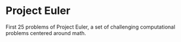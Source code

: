 # Project Euler
First 25 problems of Project Euler, a set of challenging computational problems centered around math.
